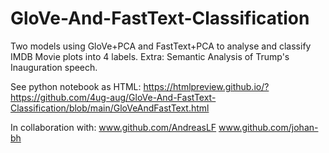 # GloVe-And-FastText-Classification
Two models using GloVe+PCA and FastText+PCA to analyse and classify IMDB Movie plots into 4 labels. Extra: Semantic Analysis of Trump's Inauguration speech.

See python notebook as HTML: https://htmlpreview.github.io/?https://github.com/4ug-aug/GloVe-And-FastText-Classification/blob/main/GloVeAndFastText.html

In collaboration with:
www.github.com/AndreasLF
www.github.com/johan-bh
